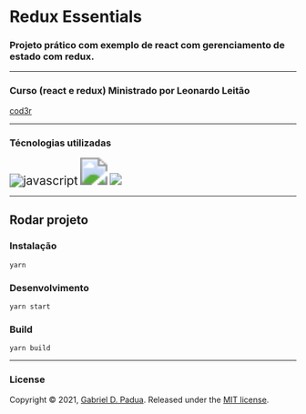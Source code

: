 # Redux Essentials

### Projeto prático com exemplo de react com gerenciamento de estado com redux.

---

### Curso (react e redux) Ministrado por Leonardo Leitão

[cod3r](https://www.cod3r.com.br/)

---

### Técnologias utilizadas

<div>
<img src="https://img.icons8.com/color/48/000000/javascript.png" alt="javascript" style="zoom: 150%;" />

<img src="https://img.icons8.com/external-tal-revivo-color-tal-revivo/24/000000/external-react-a-javascript-library-for-building-user-interfaces-logo-color-tal-revivo.png" style="zoom: 300%;" />

<img src="https://img.icons8.com/ios-filled/50/000000/redux.png" style="zoom: 130%;" />
</div>

---

## Rodar projeto

### Instalação

```shell
yarn 
```

### Desenvolvimento

```shell
yarn start
```

### Build

```shell
yarn build
```

---

### License

Copyright © 2021, [Gabriel D. Padua](https://github.com/gabrielDpadua21).
Released under the [MIT license](LICENSE).